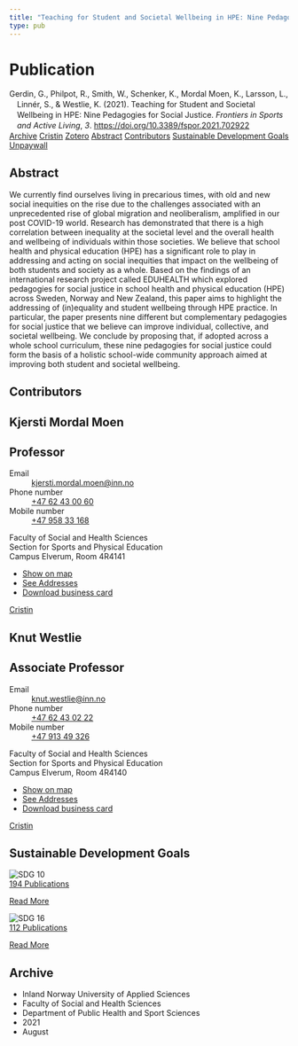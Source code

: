 ```yaml
---
title: "Teaching for Student and Societal Wellbeing in HPE: Nine Pedagogies for Social Justice"
type: pub
---
```

<h1>Publication</h1>
<article id="csl-bib-container-2VEQFRGR" class="csl-bib-container">
  <div class="csl-bib-body" style="line-height: 1.35; padding-left: 1em; text-indent:-1em;">
  <div class="csl-entry">Gerdin, G., Philpot, R., Smith, W., Schenker, K., Mordal Moen, K., Larsson, L., Linn&#xE9;r, S., &amp; Westlie, K. (2021). Teaching for Student and Societal Wellbeing in HPE: Nine Pedagogies for Social Justice. <i>Frontiers in Sports and Active Living</i>, <i>3</i>. <a href="https://doi.org/10.3389/fspor.2021.702922">https://doi.org/10.3389/fspor.2021.702922</a></div>
</div>
  <div class="csl-bib-buttons">
    <a href="#taxonomy-article-2VEQFRGR" class="csl-bib-button">Archive</a>
    <a href="https://app.cristin.no/results/show.jsf?id=1925232" alt="Cristin URL" class="csl-bib-button">Cristin</a>
    <a href="http://zotero.org/groups/5022929/items/2VEQFRGR" alt="Zotero URL" class="csl-bib-button">Zotero</a>
    <a href="#abstract-article-2VEQFRGR" class="csl-bib-button">Abstract</a>
    <a href="#contributors-article-2VEQFRGR" class="csl-bib-button">Contributors</a>
    <a href="#sdg-article-2VEQFRGR" class="csl-bib-button">Sustainable Development Goals</a>
    <a href="https://www.frontiersin.org/articles/10.3389/fspor.2021.702922/pdf" class="csl-bib-button">Unpaywall</a>
  </div>
  <div id="csl-bib-meta-container-2VEQFRGR"></div>
</article>
<div id="csl-bib-meta-2VEQFRGR" class="csl-bib-meta">
  <article id="abstract-article-2VEQFRGR" class="abstract-article">
    <h1>Abstract</h1>
    We currently find ourselves living in precarious times, with old and new social inequities on the rise due to the challenges associated with an unprecedented rise of global migration and neoliberalism, amplified in our post COVID-19 world. Research has demonstrated that there is a high correlation between inequality at the societal level and the overall health and wellbeing of individuals within those societies. We believe that school health and physical education (HPE) has a significant role to play in addressing and acting on social inequities that impact on the wellbeing of both students and society as a whole. Based on the findings of an international research project called EDUHEALTH which explored pedagogies for social justice in school health and physical education (HPE) across Sweden, Norway and New Zealand, this paper aims to highlight the addressing of (in)equality and student wellbeing through HPE practice. In particular, the paper presents nine different but complementary pedagogies for social justice that we believe can improve individual, collective, and societal wellbeing. We conclude by proposing that, if adopted across a whole school curriculum, these nine pedagogies for social justice could form the basis of a holistic school-wide community approach aimed at improving both student and societal wellbeing.
  </article>
  <article id="contributors-article-2VEQFRGR" class="contributors-article">
    <h1>Contributors</h1>
    <div class="personas">
<div class="vrtx-hinn-person-card">
<div class="photo">
<i class="lar la-user-circle missing-person"></i>
</div>
<div class="info">
<hgroup><h1>Kjersti Mordal Moen</h1>
<h2>Professor</h2>
</hgroup><dl>
<dt>Email</dt>
<dd>
<a href="mailto:kjersti.mordal.moen@inn.no">kjersti.mordal.moen@inn.no</a>
</dd>
<dt>Phone number</dt>
<dd><a href="tel:+4762430060">
+47 62 43 00 60
</a></dd>
<dt>Mobile number</dt>
<dd><a href="tel:+4795833168">
+47 958 33 168
</a></dd>
</dl>
<p>
Faculty of Social and Health Sciences<br>
Section for Sports and Physical Education<br>
Campus Elverum,
Room 4R4141
</p>
<ul class="vrtx-hinn-links">
<li><a href="https://www.google.com/maps?q=60.88156,11.53723">Show on map</a></li>
<li><a href="https://www.inn.no/english/find-an-employee/kjersti-mordal-moen.html#vrtx-hinn-addresses">See Addresses</a></li>
<li><a href="https://www.inn.no/english/find-an-employee/kjersti-mordal-moen.html?vrtx=vcf">Download business card</a></li>
</ul>
</div>
</div>
<a href="https://app.cristin.no/persons/show.jsf?id=53554" alt="Cristin URL" class="personas-cristin">Cristin</a>
</div> <div class="personas">
<div class="vrtx-hinn-person-card">
<div class="photo">
<i class="lar la-user-circle missing-person"></i>
</div>
<div class="info">
<hgroup><h1>Knut Westlie</h1>
<h2>Associate Professor</h2>
</hgroup><dl>
<dt>Email</dt>
<dd>
<a href="mailto:knut.westlie@inn.no">knut.westlie@inn.no</a>
</dd>
<dt>Phone number</dt>
<dd><a href="tel:+4762430222">
+47 62 43 02 22
</a></dd>
<dt>Mobile number</dt>
<dd><a href="tel:+4791349326">
+47 913 49 326
</a></dd>
</dl>
<p>
Faculty of Social and Health Sciences<br>
Section for Sports and Physical Education<br>
Campus Elverum,
Room 4R4140
</p>
<ul class="vrtx-hinn-links">
<li><a href="https://www.google.com/maps?q=60.88156,11.53723">Show on map</a></li>
<li><a href="https://www.inn.no/english/find-an-employee/knut-westlie.html#vrtx-hinn-addresses">See Addresses</a></li>
<li><a href="https://www.inn.no/english/find-an-employee/knut-westlie.html?vrtx=vcf">Download business card</a></li>
</ul>
</div>
</div>
<a href="https://app.cristin.no/persons/show.jsf?id=620342" alt="Cristin URL" class="personas-cristin">Cristin</a>
</div>
  </article>
  <article id="sdg-article-2VEQFRGR" class="sdg-article">
    <h1>Sustainable Development Goals</h1>
    <div class="sdg-container"><div id="sdg10" class="sdg">
<img src="{{< params subfolder >}}images/sdg/sdg10_en.png" class="image" alt="SDG 10">
<div class="sdg-overlay">
<a href="{{< params subfolder >}}en/archive/?sdg=10#archive" class="sdg-publication-count"><span>194</span> Publications</a>
<p><a href="https://sdgs.un.org/goals/goal10" class="sdg-read-more">Read More</a></p>
</div>
</div> <div id="sdg16" class="sdg">
<img src="{{< params subfolder >}}images/sdg/sdg16_en.png" class="image" alt="SDG 16">
<div class="sdg-overlay">
<a href="{{< params subfolder >}}en/archive/?sdg=16#archive" class="sdg-publication-count"><span>112</span> Publications</a>
<p><a href="https://sdgs.un.org/goals/goal16" class="sdg-read-more">Read More</a></p>
</div>
</div></div>
  </article>
  <article id="taxonomy-article-2VEQFRGR" class="taxonomy-article">
    <h1>Archive</h1>
    <ul>
      <li>Inland Norway University of Applied Sciences</li>
      <li>Faculty of Social and Health Sciences</li>
      <li>Department of Public Health and Sport Sciences</li>
      <li>2021</li>
      <li>August</li>
    </ul>
  </article>
</div>
